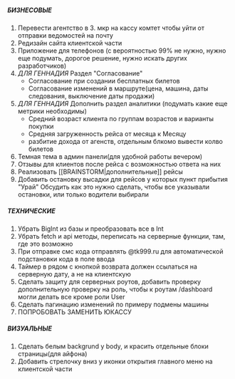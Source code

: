 ##### **БИЗНЕСОВЫЕ**
1. Перевести агентство в 3. мкр на кассу комтет чтобы уйти от отправки ведомостей на почту
2. Редизайн сайта клиентской части
3. Приложение для телефонов (с вероятностью 99% не нужно, нужно еще подумать, дорогое решение, нужно искать других разработчиков)
4. *ДЛЯ ГЕННАДИЯ* Раздел "Согласование"
   - Согласование при создании бесплатных билетов
   - Согласование изменений в маршруте(цена, машина, даты следования, выключение даты продажи)
5. *ДЛЯ ГЕННАДИЯ* Дополнить раздел аналитики (подумать какие еще метрики необходимы)
   - Средний возраст клиента по группам возрастов и варианты покупки
   - Средняя загруженность рейса от месяца к Месяцу 
   - разбитие дохода от агенств, отдельным блкомо вывести колво билетов
1. Темная тема в админ панели(для удобной работы вечером)
2. Отзывы для клиентов после рейса с возможностью ответа на них
3. Реализовать [[BRAINSTORM|дополнительные]] рейсы
4. Добавить остановку высадки для рейсов у которых пункт прибытия "Урай" Обсудить как это нужно сделать, чтобы все указывали остановки, или только водители выбирали


##### **ТЕХНИЧЕСКИЕ**
1. Убрать BigInt из базы и преобразовать все в Int
2. Убрать fetch и api методы, переписать на серверные функции, там, где это возможно
3. При отправке смс кода отправлять @tk999.ru для автоматической подстановки кода в поле ввода
4. Таймер в рядом с кнопкой возврата должен ссылаться на серверную дату, а не на клиентскую
5. Сделать защиту для серверных роутов, добавить проверку дополнительную проверку на роль, чтобы к роутам /dashboard могли делать все кроме роли User
6. Сделать пагинацию изменений по примеру подмены машины
7. ПОПРОБОВАТЬ ЗАМЕНИТЬ ЮКАССУ

##### **ВИЗУАЛЬНЫЕ**
1. Сделать белым backgrund у body, и красить отдельные блоки страницы(для айфона)
2. Добавить стрелочку вниз у иконки открытия главного меню на клиентской части